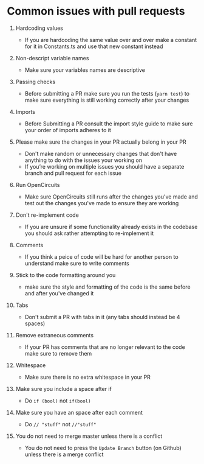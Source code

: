 # Common issues with pull requests
1. Hardcoding values
    * If you are hardcoding the same value over and over make a constant for it in Constants.ts and use that new constant instead

2. Non-descript variable names
    * Make sure your variables names are descriptive

3. Passing checks
    * Before submitting a PR make sure you run the tests (`yarn test`) to make sure everything is still working correctly after your changes

4. Imports
    * Before Submitting a PR consult the import style guide to make sure your order of imports adheres to it

5. Please make sure the changes in your PR actually belong in your PR
    * Don't make random or unnecessary changes that don't have anything to do with the issues your working on
    * If you’re working on multiple issues you should have a separate branch and pull request for each issue

6. Run OpenCircuits
    * Make sure OpenCircuits still runs after the changes you've made and test out the changes you've made to ensure they are working

7. Don't re-implement code
    * If you are unsure if some functionality already exists in the codebase you should ask rather attempting to re-implement it

8. Comments
    * If you think a peice of code will be hard for another person to understand make sure to write comments

9. Stick to the code formatting around you
    * make sure the style and formatting of the code is the same before and after you've changed it

10. Tabs
    * Don't submit a PR with tabs in it (any tabs should instead be 4 spaces)

11. Remove extraneous comments
    * If your PR has comments that are no longer relevant to the code make sure to remove them

12. Whitespace
    * Make sure there is no extra whitespace in your PR

13. Make sure you include a space after if
    *  Do ```if (bool)``` not ```if(bool)```

14. Make sure you have an space after each comment
    *  Do ```// "stuff"``` not ```//"stuff"```

15. You do not need to merge master unless there is a conflict
    * You do not need to press the `Update Branch` button (on Github) unless there is a merge conflict
